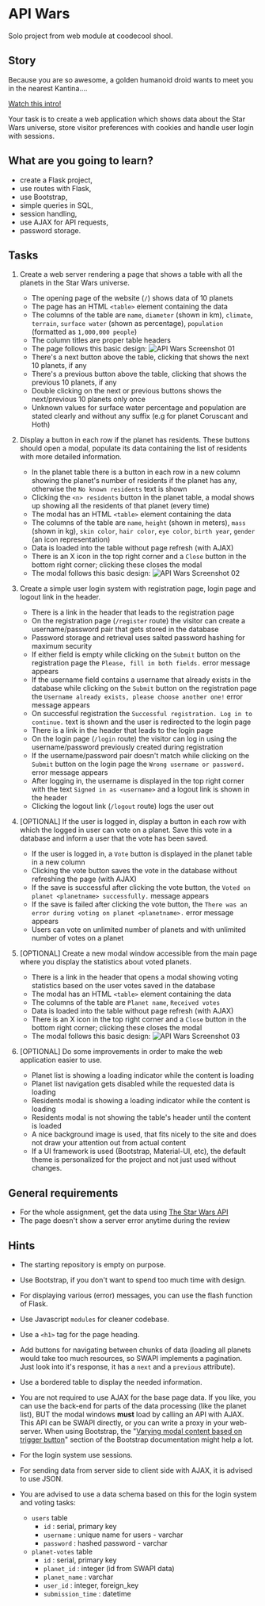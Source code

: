 # API Wars

Solo project from web module at coodecool shool.

## Story

Because you are so awesome, a golden humanoid droid wants to meet you in the nearest Kantina....

[Watch this intro!](https://starwarsintrocreator.kassellabs.io/?ref=redirect#!/BM1kT5Ezi0Q0b-Ell8TE)

Your task is to create a web application which shows data about the Star
Wars universe, store visitor preferences with cookies and handle user login with
sessions.

## What are you going to learn?

- create a Flask project,
- use routes with Flask,
- use Bootstrap,
- simple queries in SQL,
- session handling,
- use AJAX for API requests,
- password storage.

## Tasks

1. Create a web server rendering a page that shows a table with all the planets in the Star Wars universe.
    - The opening page of the website (`/`) shows data of 10 planets
    - The page has an HTML `<table>` element containing the data
    - The columns of the table are `name`, `diameter` (shown in km), `climate`, `terrain`, `surface water` (shown as percentage), `population` (formatted as `1,000,000 people`)
    - The column titles are proper table headers
    - The page follows this basic design: ![API Wars Screenshot 01](https://learn.code.cool/media/web/apiwars-screenshot-01.png)
    - There's a next button above the table, clicking that shows the next 10 planets, if any
    - There's a previous button above the table, clicking that shows the previous 10 planets, if any
    - Double clicking on the next or previous buttons shows the next/previous 10 planets only once
    - Unknown values for surface water percentage and population are stated clearly and without any suffix (e.g for planet Coruscant and Hoth)

2. Display a button in each row if the planet has residents. These buttons should open a modal, populate its data containing the list of residents with more detailed information.
    - In the planet table there is a button in each row in a new column showing the planet's number of residents if the planet has any, otherwise the `No known residents` text is shown
    - Clicking the `<n> residents` button in the planet table, a modal shows up showing all the residents of that planet (every time)
    - The modal has an HTML `<table>` element containing the data
    - The columns of the table are `name`, `height` (shown in meters), `mass` (shown in kg), `skin color`, `hair color`, `eye color`, `birth year`, `gender` (an icon representation)
    - Data is loaded into the table without page refresh (with AJAX)
    - There is an X icon in the top right corner and a `Close` button in the bottom right corner; clicking these closes the modal
    - The modal follows this basic design: ![API Wars Screenshot 02](https://learn.code.cool/media/web/apiwars-screenshot-02.png)

3. Create a simple user login system with registration page, login page and logout link in the header.
    - There is a link in the header that leads to the registration page
    - On the registration page (`/register` route) the visitor can create a username/password pair that gets stored in the database
    - Password storage and retrieval uses salted password hashing for maximum security
    - If either field is empty while clicking on the `Submit` button on the registration page the `Please, fill in both fields.` error message appears
    - If the username field contains a username that already exists in the database while clicking on the `Submit` button on the registration page the `Username already exists, please choose another one!` error message appears
    - On successful registration the `Successful registration. Log in to continue.` text is shown and the user is redirected to the login page
    - There is a link in the header that leads to the login page
    - On the login page (`/login` route) the visitor can log in using the username/password previously created during registration
    - If the username/password pair doesn't match while clicking on the `Submit` button on the login page the `Wrong username or password.` error message appears
    - After logging in, the username is displayed in the top right corner with the text `Signed in as <username>` and a logout link is shown in the header
    - Clicking the logout link (`/logout` route) logs the user out

4. [OPTIONAL] If the user is logged in, display a button in each row with which the logged in user can vote on a planet. Save this vote in a database and inform a user that the vote has been saved.
    - If the user is logged in, a `Vote` button is displayed in the planet table in a new column
    - Clicking the vote button saves the vote in the database without refreshing the page (with AJAX)
    - If the save is successful after clicking the vote button, the `Voted on planet <planetname> successfully.` message appears
    - If the save is failed after clicking the vote button, the `There was an error during voting on planet <planetname>.` error message appears
    - Users can vote on unlimited number of planets and with unlimited number of votes on a planet

5. [OPTIONAL] Create a new modal window accessible from the main page where you display the statistics about voted planets.
    - There is a link in the header that opens a modal showing voting statistics based on the user votes saved in the database
    - The modal has an HTML `<table>` element containing the data
    - The columns of the table are `Planet name`, `Received votes`
    - Data is loaded into the table without page refresh (with AJAX)
    - There is an X icon in the top right corner and a `Close` button in the bottom right corner; clicking these closes the modal
    - The modal follows this basic design: ![API Wars Screenshot 03](https://learn.code.cool/media/web/apiwars-screenshot-03.png)

6. [OPTIONAL] Do some improvements in order to make the web application easier to use.
    - Planet list is showing a loading indicator while the content is loading
    - Planet list navigation gets disabled while the requested data is loading
    - Residents modal is showing a loading indicator while the content is loading
    - Residents modal is not showing the table's header until the content is loaded
    - A nice background image is used, that fits nicely to the site and does not draw your attention out from actual content
    - If a UI framework is used (Bootstrap, Material-UI, etc), the default theme is personalized for the project and not just used without changes.

## General requirements

- For the whole assignment, get the data using [The Star Wars API](https://swapi.dev/)
- The page doesn't show a server error anytime during the review

## Hints

- The starting repository is empty on purpose.

- Use Bootstrap, if you don't want to spend too much time with design.
- For displaying various (error) messages, you can use the flash function of Flask.
- Use Javascript `modules` for cleaner codebase.


- Use a `<h1>` tag for the page heading.
- Add buttons for navigating between chunks of data (loading all planets would
  take too much resources, so SWAPI implements a pagination. Just look into it's
  response, it has a `next` and a `previous` attribute).
- Use a bordered table to display the needed information.
- You are not required to use AJAX for the base page data. If you like, you can
  use the back-end for parts of the data processing (like the planet list), BUT
  the modal windows **must** load by calling an API with AJAX. This API can be
  SWAPI directly, or you can write a proxy in your web-server. When using Bootstrap, the
  "[Varying modal content based on trigger
  button](https://getbootstrap.com/docs/4.1/components/modal/#via-javascript)"
  section of the Bootstrap documentation might help a lot.
- For the login system use sessions.
- For sending data from server side to client side with AJAX, it is advised to
  use JSON.
- You are advised to use a data schema based on this for the login system and voting tasks:
  - `users` table
    - `id` : serial, primary key
    - `username` : unique name for users - varchar
    - `password` : hashed password - varchar
  - `planet-votes` table
    - `id` : serial, primary key
    - `planet_id` : integer (id from SWAPI data)
    - `planet_name` : varchar
    - `user_id` : integer, foreign_key
    - `submission_time` : datetime
